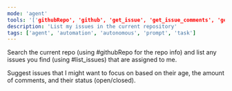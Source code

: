 ```yaml
---
mode: 'agent'
tools: '['githubRepo', 'github', 'get_issue', 'get_issue_comments', 'get_me', 'list_issues']'
description: 'List my issues in the current repository'
tags: ['agent', 'automation', 'autonomous', 'prompt', 'task']
---
```


Search the current repo (using #githubRepo for the repo info) and list any issues you find (using #list_issues) that are assigned to me.

Suggest issues that I might want to focus on based on their age, the amount of comments, and their status (open/closed).

